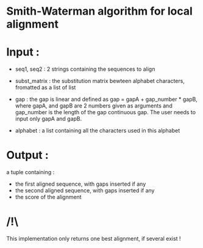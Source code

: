 # Smith-Waterman algorithm for local alignment

# Input : 
* seq1, seq2 : 2 strings containing the sequences to align

* subst_matrix : the substitution matrix bewteen alphabet characters, fromatted as a list of list

* gap : the gap is linear and defined as gap = gapA + gap_number * gapB, where gapA, and gapB are 2 numbers given as arguments and gap_number is the length of the gap continuous gap. The user needs to input only gapA and gapB.

* alphabet : a list containing all the characters used in this alphabet

# Output : 
a tuple containing :
  - the first aligned sequence, with gaps inserted if any
  - the second aligned sequence, with gaps inserted if any
  - the score of the alignment

# /!\ 
This implementation only returns one best alignment, if several exist !
